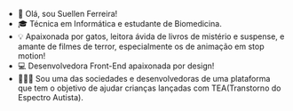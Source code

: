 - 👋 Olá, sou Suellen Ferreira!
- 🎓 Técnica em Informática e estudante de Biomedicina.
- 💡 Apaixonada por gatos, leitora ávida de livros de mistério e suspense, e amante de filmes de terror, especialmente os de animação em stop motion!
- 💻 Desenvolvedora Front-End apaixonada por design!
- 👩🏻‍💻 Sou uma das sociedades e desenvolvedoras de uma plataforma que tem o objetivo de ajudar crianças lançadas com TEA(Transtorno do Espectro Autista).

<!---
SuellenFerreira09/SuellenFerreira09 is a ✨ special ✨ repository because its `README.md` (this file) appears on your GitHub profile.
You can click the Preview link to take a look at your changes.
--->
